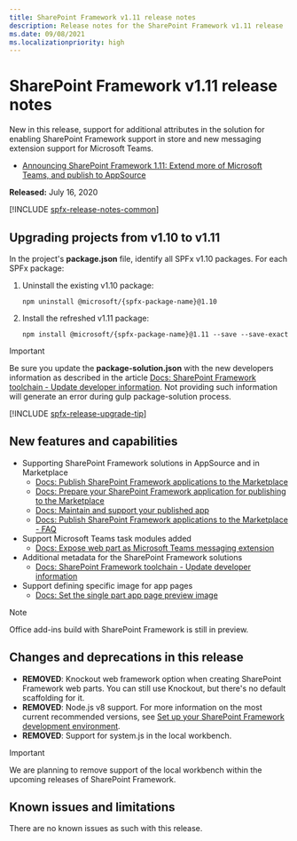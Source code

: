 ```yaml
---
title: SharePoint Framework v1.11 release notes
description: Release notes for the SharePoint Framework v1.11 release
ms.date: 09/08/2021
ms.localizationpriority: high
---
```

# SharePoint Framework v1.11 release notes

New in this release, support for additional attributes in the solution for enabling SharePoint Framework support in store and new messaging extension support for Microsoft Teams.

- [Announcing SharePoint Framework 1.11: Extend more of Microsoft Teams, and publish to AppSource](https://developer.microsoft.com/microsoft-365/blogs/announcing-sharepoint-framework-1-11-extend-more-of-microsoft-teams-and-publish-to-appsource/)

**Released:** July 16, 2020

[!INCLUDE [spfx-release-notes-common](../../includes/snippets/spfx-release-notes-common.md)]

## Upgrading projects from v1.10 to v1.11

In the project's **package.json** file, identify all SPFx v1.10 packages. For each SPFx package:

1. Uninstall the existing v1.10 package:

    ```console
    npm uninstall @microsoft/{spfx-package-name}@1.10
    ```

1. Install the refreshed v1.11 package:

    ```console
    npm install @microsoft/{spfx-package-name}@1.11 --save --save-exact
    ```

> [!IMPORTANT]
> Be sure you update the **package-solution.json** with the new developers information as described in the article [Docs: SharePoint Framework toolchain - Update developer information](toolchain/sharepoint-framework-toolchain.md). Not providing such information will generate an error during gulp package-solution process.

[!INCLUDE [spfx-release-upgrade-tip](../../includes/snippets/spfx-release-upgrade-tip.md)]

## New features and capabilities

- Supporting SharePoint Framework solutions in AppSource and in Marketplace
  - [Docs: Publish SharePoint Framework applications to the Marketplace](publish-to-marketplace-overview.md)
  - [Docs: Prepare your SharePoint Framework application for publishing to the Marketplace](publish-to-marketplace-checklist.md)
  - [Docs: Maintain and support your published app](publish-to-marketplace-after-publishing.md)
  - [Docs: Publish SharePoint Framework applications to the Marketplace - FAQ](publish-to-marketplace-faq.yml)
- Support Microsoft Teams task modules added
  - [Docs: Expose web part as Microsoft Teams messaging extension](build-for-teams-expose-webparts-teams.md#expose-web-part-as-microsoft-teams-messaging-extension)
- Additional metadata for the SharePoint Framework solutions
  - [Docs: SharePoint Framework toolchain - Update developer information](toolchain/sharepoint-framework-toolchain.md)
- Support defining specific image for app pages
  - [Docs: Set the single part app page preview image](web-parts/basics/configure-web-part-icon.md#set-the-single-part-app-page-preview-image)

> [!NOTE]
> Office add-ins build with SharePoint Framework is still in preview.

## Changes and deprecations in this release

- **REMOVED**: Knockout web framework option when creating SharePoint Framework web parts. You can still use Knockout, but there's no default scaffolding for it.
- **REMOVED**: Node.js v8 support. For more information on the most current recommended versions, see [Set up your SharePoint Framework development environment](set-up-your-development-environment.md).
- **REMOVED**: Support for system.js in the local workbench.

> [!IMPORTANT]
> We are planning to remove support of the local workbench within the upcoming releases of SharePoint Framework.

## Known issues and limitations

There are no known issues as such with this release.
